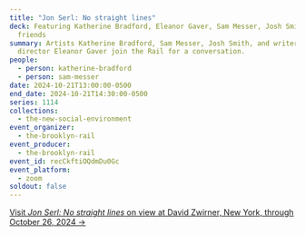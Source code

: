 ```yaml
---
title: "Jon Serl: No straight lines"
deck: Featuring Katherine Bradford, Eleanor Gaver, Sam Messer, Josh Smith, and
  friends
summary: Artists Katherine Bradford, Sam Messer, Josh Smith, and writer and
  director Eleanor Gaver join the Rail for a conversation.
people:
  - person: katherine-bradford
  - person: sam-messer
date: 2024-10-21T13:00:00-0500
end_date: 2024-10-21T14:30:00-0500
series: 1114
collections:
  - the-new-social-environment
event_organizer:
  - the-brooklyn-rail
event_producer:
  - the-brooklyn-rail
event_id: recCkftiOQdmDu0Gc
event_platform:
  - zoom
soldout: false
---
```

[V﻿isit *Jon Serl: No straight lines* on view at David Zwirner, New York, through October 26, 2024 →](https://www.davidzwirner.com/exhibitions/2024/jon-serl-no-straight-lines)